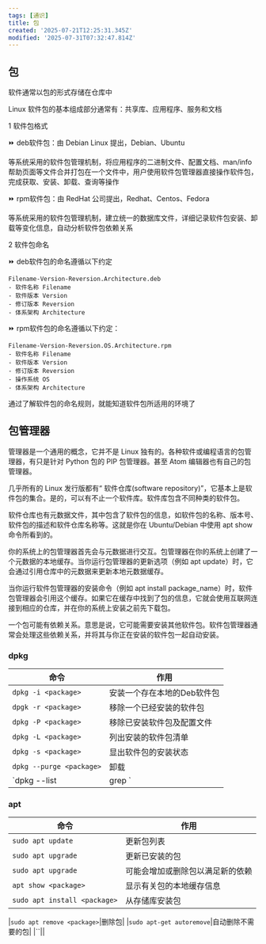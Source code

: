 ```yaml
---
tags: [通识]
title: 包
created: '2025-07-21T12:25:31.345Z'
modified: '2025-07-31T07:32:47.814Z'
---
```





## 包
软件通常以包的形式存储在仓库中

Linux 软件包的基本组成部分通常有：共享库、应用程序、服务和文档

1 软件包格式

⏩ deb软件包：由 Debian Linux
提出，Debian、Ubuntu

等系统采用的软件包管理机制，将应用程序的二进制文件、配置文档、man/info帮助页面等文件合并打包在一个文件中，用户使用软件包管理器直接操作软件包，完成获取、安装、卸载、查询等操作

⏩ rpm软件包：由 RedHat
公司提出，Redhat、Centos、Fedora

等系统采用的软件包管理机制，建立统一的数据库文件，详细记录软件包安装、卸载等变化信息，自动分析软件包依赖关系

2 软件包命名

⏩ deb软件包的命名遵循以下约定

    Filename-Version-Reversion.Architecture.deb
    - 软件名称 Filename
    - 软件版本 Version
    - 修订版本 Reversion
    - 体系架构 Architecture

⏩ rpm软件包的命名遵循以下约定：

    Filename-Version-Reversion.OS.Architecture.rpm
    - 软件名称 Filename
    - 软件版本 Version
    - 修订版本 Reversion
    - 操作系统 OS
    - 体系架构 Architecture

通过了解软件包的命名规则，就能知道软件包所适用的环境了

## 包管理器
管理器是一个通用的概念，它并不是 Linux 独有的。各种软件或编程语言的包管理器，有只是针对 Python 包的 PIP 包管理器。甚至 Atom 编辑器也有自己的包管理器。

几乎所有的 Linux 发行版都有“ 软件仓库(software repository)”，它基本上是软件包的集合。是的，可以有不止一个软件库。软件库包含不同种类的软件包。

软件仓库也有元数据文件，其中包含了软件包的信息，如软件包的名称、版本号、软件包的描述和软件仓库名称等。这就是你在 Ubuntu/Debian 中使用 apt show 命令所看到的。

你的系统上的包管理器首先会与元数据进行交互。包管理器在你的系统上创建了一个元数据的本地缓存。当你运行包管理器的更新选项（例如 apt update）时，它会通过引用仓库中的元数据来更新本地元数据缓存。

当你运行软件包管理器的安装命令（例如 apt install package_name）时，软件包管理器会引用这个缓存。如果它在缓存中找到了包的信息，它就会使用互联网连接到相应的仓库，并在你的系统上安装之前先下载包。

一个包可能有依赖关系。意思是说，它可能需要安装其他软件包。软件包管理器通常会处理这些依赖关系，并将其与你正在安装的软件包一起自动安装。

### dpkg
|命令|作用|
|---|---|
|`dpkg -i <package>`|安装一个存在本地的Deb软件包|
|`dpgk -r <package>`|移除一个已经安装的软件包|
|`dpkg -P <package>`|移除已安装软件包及配置文件|
|`dpkg -L <package>`|列出安装的软件包清单|
|`dpkg -s <package>`|显出软件包的安装状态|
|`dpkg --purge <package>`|卸载|
|`dpkg --list | grep <keyword>`|使用关键字查找包|
### apt
|命令|作用|
|---|---|
|`sudo apt update`|更新包列表|
|`sudo apt upgrade`|更新已安装的包|
|`sudo apt upgrade`|可能会增加或删除包以满足新的依赖|
|`apt show <package>`|显示有关包的本地缓存信息|
|`sudo apt install <package>`|从存储库安装包|

|`sudo apt remove <package>`|删除包|
|`sudo apt-get autoremove`|自动删除不需要的包|
|``||
